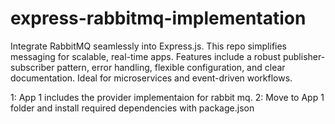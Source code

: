# express-rabbitmq-implementation
Integrate RabbitMQ seamlessly into Express.js. This repo simplifies messaging for scalable, real-time apps. Features include a robust publisher-subscriber pattern, error handling, flexible configuration, and clear documentation. Ideal for microservices and event-driven workflows.


1: App 1 includes the provider implementaion for rabbit mq.
2: Move to App 1 folder and install required dependencies with package.json

